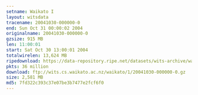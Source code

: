 ```yaml
---
setname: Waikato I
layout: witsdata
tracename: 20041030-000000-0
end: Sun Oct 31 00:00:02 2004
originalname: 20041030-000000-0
gzsize: 915 MB
len: 11:00:01
start: Sat Oct 30 13:00:01 2004
totalwirelen: 13,624 MB
ripedownload: https://data-repository.ripe.net/datasets/wits-archive/waikato/1/20041030-000000-0.gz
pkts: 36 million
download: ftp://wits.cs.waikato.ac.nz/waikato/1/20041030-000000-0.gz
size: 2,581 MB
md5: 7fd322c393c37e07be3b7477e2fcf6f0
---
```

